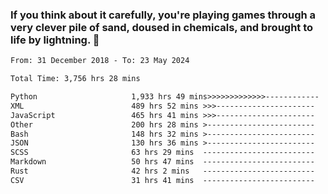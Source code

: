 ### If you think about it carefully, you're playing games through a very clever pile of sand, doused in chemicals, and brought to life by lightning.  👋


<!--START_SECTION:waka-->

```txt
From: 31 December 2018 - To: 23 May 2024

Total Time: 3,756 hrs 28 mins

Python                     1,933 hrs 49 mins>>>>>>>>>>>>>------------   51.48 %
XML                        489 hrs 52 mins >>>----------------------   13.04 %
JavaScript                 465 hrs 41 mins >>>----------------------   12.40 %
Other                      200 hrs 28 mins >------------------------   05.34 %
Bash                       148 hrs 32 mins >------------------------   03.95 %
JSON                       130 hrs 36 mins >------------------------   03.48 %
SCSS                       63 hrs 29 mins  -------------------------   01.69 %
Markdown                   50 hrs 47 mins  -------------------------   01.35 %
Rust                       42 hrs 2 mins   -------------------------   01.12 %
CSV                        31 hrs 41 mins  -------------------------   00.84 %
```

<!--END_SECTION:waka-->
